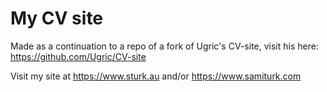 # My CV site

Made as a continuation to a repo of a fork of Ugric's CV-site, visit his here: https://github.com/Ugric/CV-site

Visit my site at https://www.sturk.au and/or https://www.samiturk.com
